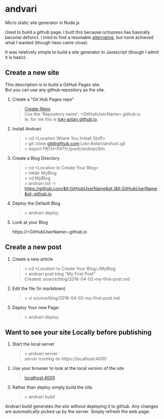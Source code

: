 # andvari
Micro static site generator in Node.js

Used to build a github page.
I built this because octopress has basically become defunct. I tried to find a resonable [alternative](https://www.staticgen.com/), but none achieved what I wanted (though hexo came close).

It was relatively simple to build a site generator in Javascript (though I admit it is basic).

## Create a new site

This description is to build a GitHub Pages site.  
But you can use any github repository as the site.

1. Create a "Git Hub Pages repo"

      > [Create-Repo](https://github.com/new)  
      > Use the 'Repository name': &lt;GitHubUserName&gt;.github.io  
      > ie. for me this is [loki-astari.github.io](https://github.com/Loki-Astari/loki-astari.github.io).  

2. Install Andvari

      > &gt; cd &lt;Location Where You Install Stuff&gt;  
      > &gt; git clone git@github.com:Loki-Astari/andvari.git  
      > &gt; export PATH=${PATH}:$(pwd)/andvari/bin  
      
3. Create a Blog Directory

      > &gt; cd &lt;Location to Create Your Blog&gt;  
      > &gt; mkdir MyBlog  
      > &gt; cd MyBlog  
      > &gt; andvari init -r https://github.com/&lt;GitHubUserName&gt;/&lt;GitHubUserName&gt;.github.io  
      
4. Deploy the Default Blog

      > &gt; andvari deploy  
      
5. Look at your Blog

      https://&lt;GitHubUserName&gt;.github.io  

## Create a new post

1. Create a new article

      > &gt; cd &lt;Location to Create Your Blog&gt;/MyBlog  
      > &gt; andvari post blog "My First Post"  
      > Created: source/blog/2018-04-02-my-first-post.md  
      
2. Edit the file (In markdown)

      > &gt; vi source/blog/2018-04-02-my-first-post.md  
      
3. Deploy Your new Page:

      > &gt; andvari deploy  
      
## Want to see your site Locally before publishing

1. Start the local server

      > &gt; andvari server  
      > server running on https://localhost:4000  
      
2. Use your browser to look at the local version of the site

      > [localhost:4000](https://localhost:4000)  
      
3. Rather than deploy simply build the site.

      > &gt; andvari build  

Andvari build generates the site without deploying it to github. Any changes are automatically picked up by the server. Simply refresh the web page.
